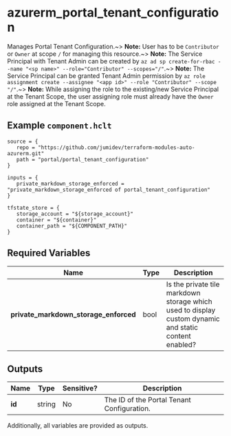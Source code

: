 # azurerm_portal_tenant_configuration

Manages Portal Tenant Configuration.~> **Note:** User has to be `Contributor` or `Owner` at scope `/` for managing this resource.~> **Note:** The Service Principal with Tenant Admin can be created by `az ad sp create-for-rbac --name "<sp name>" --role="Contributor" --scopes="/"`.~> **Note:** The Service Principal can be granted Tenant Admin permission by `az role assignment create --assignee "<app id>" --role "Contributor" --scope "/"`.~> **Note:** While assigning the role to the existing/new Service Principal at the Tenant Scope, the user assigning role must already have the `Owner` role assigned at the Tenant Scope.

## Example `component.hclt`

```hcl
source = {
   repo = "https://github.com/jumidev/terraform-modules-auto-azurerm.git"   
   path = "portal/portal_tenant_configuration"   
}

inputs = {
   private_markdown_storage_enforced = "private_markdown_storage_enforced of portal_tenant_configuration"   
}

tfstate_store = {
   storage_account = "${storage_account}"   
   container = "${container}"   
   container_path = "${COMPONENT_PATH}"   
}

```

## Required Variables

| Name | Type |  Description |
| ---- | --------- |  ----------- |
| **private_markdown_storage_enforced** | bool |  Is the private tile markdown storage which used to display custom dynamic and static content enabled? | 



## Outputs

| Name | Type | Sensitive? | Description |
| ---- | ---- | --------- | --------- |
| **id** | string | No  | The ID of the Portal Tenant Configuration. | 

Additionally, all variables are provided as outputs.
